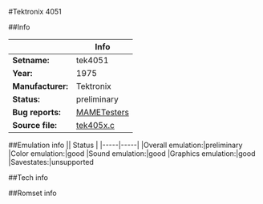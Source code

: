 #Tektronix 4051

##Info

||Info|
|-----|-----|
|**Setname:**|tek4051
|**Year:**|1975
|**Manufacturer:**|Tektronix
|**Status:**|preliminary
|**Bug reports:**|[MAMETesters](http://mametesters.org/view_all_set.php?type=1&temporary=y&search=tek405x.c)
|**Source file:**|[tek405x.c](https://github.com/mamedev/mame/blob/master/src/mess/drivers/tek405x.c)

##Emulation info
|| Status |
|-----|-----|
|Overall emulation:|preliminary
|Color emulation:|good
|Sound emulation:|good
|Graphics emulation:|good
|Savestates:|unsupported

##Tech info

##Romset info

<!--- START OF EDITED COMMENT DO NOT TOUCH TEXT ABOVE-->
